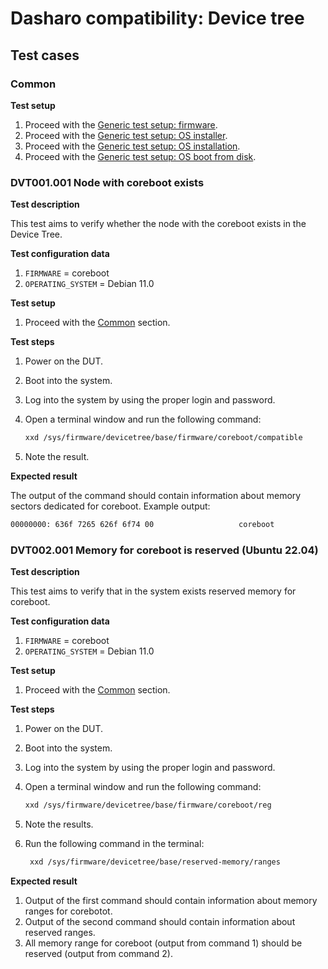 # Dasharo compatibility: Device tree

## Test cases

### Common

**Test setup**

1. Proceed with the
    [Generic test setup: firmware](../../generic-test-setup/#firmware).
1. Proceed with the
    [Generic test setup: OS installer](../../generic-test-setup/#os-installer).
1. Proceed with the
    [Generic test setup: OS installation](../../generic-test-setup/#os-installation).
1. Proceed with the
    [Generic test setup: OS boot from disk](../../generic-test-setup/#os-boot-from-disk).

### DVT001.001 Node with coreboot exists

**Test description**

This test aims to verify whether the node with the coreboot exists in the Device
Tree.

**Test configuration data**

1. `FIRMWARE` = coreboot
1. `OPERATING_SYSTEM` = Debian 11.0

**Test setup**

1. Proceed with the [Common](#common) section.

**Test steps**

1. Power on the DUT.
1. Boot into the system.
1. Log into the system by using the proper login and password.
1. Open a terminal window and run the following command:

    ```bash
    xxd /sys/firmware/devicetree/base/firmware/coreboot/compatible
    ```

1. Note the result.

**Expected result**

The output of the command should contain information about memory sectors
dedicated for coreboot. Example output:

```bash
00000000: 636f 7265 626f 6f74 00                   coreboot
```

### DVT002.001 Memory for coreboot is reserved (Ubuntu 22.04)

**Test description**

This test aims to verify that in the system exists reserved memory for
coreboot.

**Test configuration data**

1. `FIRMWARE` = coreboot
1. `OPERATING_SYSTEM` = Debian 11.0

**Test setup**

1. Proceed with the [Common](#common) section.

**Test steps**

1. Power on the DUT.
1. Boot into the system.
1. Log into the system by using the proper login and password.
1. Open a terminal window and run the following command:

    ```bash
    xxd /sys/firmware/devicetree/base/firmware/coreboot/reg
    ```

1. Note the results.
1. Run the following command in the terminal:

    ```bash
     xxd /sys/firmware/devicetree/base/reserved-memory/ranges
    ```

**Expected result**

1. Output of the first command should contain information about memory ranges
    for corebotot.
1. Output of the second command should contain information about reserved
    ranges.
1. All memory range for coreboot (output from command 1) should be reserved
    (output from command 2).
